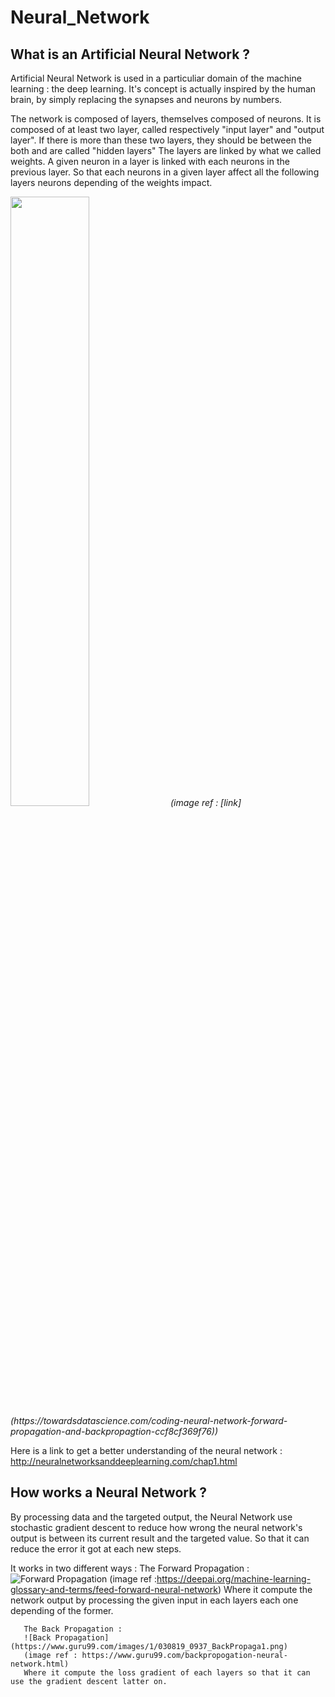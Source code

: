 # Neural_Network
  
  ## What is an Artificial Neural Network ?

  Artificial Neural Network is used in a particuliar domain of the machine learning : the deep learning.
  It's concept is actually inspired by the human brain, by simply replacing the synapses and neurons by numbers.

  The network is composed of layers, themselves composed of neurons.
  It is composed of at least two layer, called respectively "input layer" and "output layer".
  If there is more than these two layers, they should be between the both and are called "hidden layers"
  The layers are linked by what we called weights. A given neuron in a layer is linked with each neurons in the previous layer.
  So that each neurons in a given layer affect all the following layers neurons depending of the weights impact.
     
  <img src="https://miro.medium.com/max/791/0*hzIQ5Fs-g8iBpVWq.jpg" width="50%" height="50%">
  <i> (image ref : [link](https://towardsdatascience.com/coding-neural-network-forward-propagation-and-backpropagtion-ccf8cf369f76)) </i>
  
     
  Here is a link to get a better understanding of the neural network : http://neuralnetworksanddeeplearning.com/chap1.html

 ## How works a Neural Network ?

  By processing data and the targeted output, the Neural Network use stochastic gradient descent to reduce how wrong the neural network's output is between its current result       and the targeted value. So that it can reduce the error it got at each new steps.

  It works in two different ways :
       The Forward Propagation : 
       ![Forward Propagation](https://images.deepai.org/django-summernote/2019-06-06/5c17d9c2-0ad4-474c-be8d-d6ae9b094e74.png)
       (image ref :https://deepai.org/machine-learning-glossary-and-terms/feed-forward-neural-network)
       Where it compute the network output by processing the given input in each layers each one depending of the former.
       
       The Back Propagation : 
       ![Back Propagation](https://www.guru99.com/images/1/030819_0937_BackPropaga1.png)
       (image ref : https://www.guru99.com/backpropogation-neural-network.html)
       Where it compute the loss gradient of each layers so that it can use the gradient descent latter on.

